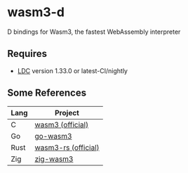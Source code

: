 # wasm3-d

D bindings for Wasm3, the fastest WebAssembly interpreter

## Requires

- [LDC](https://ldc-developers.github.io) version 1.33.0 or latest-CI/nightly

## Some References

| Lang | Project |
| --- | --- |
| C | [wasm3 (official)](https://github.com/wasm3/wasm3) |
| Go | [go-wasm3](https://github.com/matiasinsaurralde/go-wasm3) |
| Rust | [wasm3-rs (official)](https://github.com/wasm3/wasm3-rs) |
| Zig | [zig-wasm3](https://github.com/alichay/zig-wasm3) |
